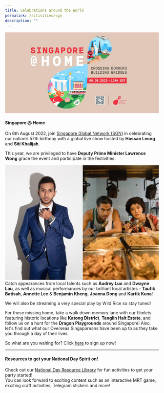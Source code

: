 ```yaml
---
title: Celebrations around the World
permalink: /activities/sgn
description: ""
---
```

![](/images/SGNCover.jpg)

#### Singapore @ Home

On 6th August 2022, join <a href="http://www.singaporeglobalnetwork.gov.sg/" target="_blank">Singapore Global Network (SGN)</a> in celebrating our nation’s 57th birthday with a global live show hosted by **Hossan Leong** and **Siti Khalijah**.

This year, we are privileged to have **Deputy Prime Minister Lawrence Wong** grace the event and participate in the festivities. 

![](/images/SGN_3.jpg)
Catch appearances from local talents such as **Audrey Luo** and **Dwayne Lau**, as well as musical performances by our brilliant local artistes - **Taufik Batisah**, **Annette Lee** & **Benjamin Kheng**, **Joanna Dong** and **Kartik Kuna**!

We will also be streaming a very special play by Wild Rice so stay tuned!

For those missing home, take a walk down memory lane with our filmlets featuring historic locations like **Katong District**, **Tanglin Halt Estate**, and follow us on a hunt for the **Dragon Playgrounds** around Singapore! Also, let's find out what our Overseas Singaporeans have been up to as they take you through a day of their lives.

So what are you waiting for? Click <a href="https://events.singaporeglobalnetwork.gov.sg/singaporehome2022" target="_blank">here</a> to sign up now!

<hr>

#### Resources to get your National Day Spirit on!
Check out our <a href="https://singaporeglobalnetwork.gov.sg/nationalday2022/" target="_blank">National Day Resource Library</a> for fun activities to get your party started! <br>
You can look forward to exciting content such as an interactive MRT game, exciting craft activities, Telegram stickers and more! 


